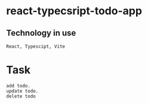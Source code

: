 # react-typecsript-todo-app

## Technology in use
    React, Typescipt, Vite

# Task
    add todo.
    update todo.
    delete todo
